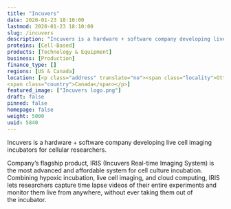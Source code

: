 ```yaml
---
title: "Incuvers"
date: 2020-01-23 18:10:00
lastmod: 2020-01-23 18:10:00
slug: /incuvers
description: "Incuvers is a hardware + software company developing live cell imaging incubators for cellular&nbsp;researchers.Company&#8217;s flagship product, IRIS (Incuvers Real-time Imaging System) is the most advanced and affordable system for cell culture incubation. Combining hypoxic incubation, live cell imaging, and cloud computing, IRIS lets researchers capture time lapse videos of their entire experiments and monitor them live from anywhere, without ever taking them out of the&nbsp;incubator."
proteins: [Cell-Based]
products: [Technology & Equipment]
business: [Production]
finance_type: []
regions: [US & Canada]
location: [<p class="address" translate="no"><span class="locality">Ottawa</span><br>
<span class="country">Canada</span></p>]
featured_image: ["Incuvers logo.png"]
draft: false
pinned: false
homepage: false
weight: 5000
uuid: 5840
---
```

<p>Incuvers is a hardware + software company developing live cell imaging incubators for cellular&nbsp;researchers.</p>
<p>Company&#8217;s flagship product, <span class="caps">IRIS</span> (Incuvers Real-time Imaging System) is the most advanced and affordable system for cell culture incubation. Combining hypoxic incubation, live cell imaging, and cloud computing, <span class="caps">IRIS</span> lets researchers capture time lapse videos of their entire experiments and monitor them live from anywhere, without ever taking them out of the&nbsp;incubator.</p>
